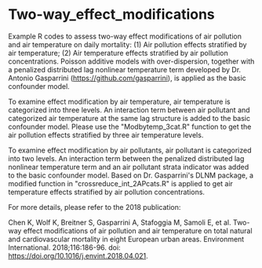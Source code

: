 # Two-way_effect_modifications

Example R codes to assess two-way effect modifications of air pollution and air temperature on daily mortality: (1) Air pollution effects stratified by air temperature; (2) Air temperature effects stratified by air pollution concentrations. Poisson additive models with over-dispersion, together with a penalized distributed lag nonlinear temperature term developed by Dr. Antonio Gasparrini (https://github.com/gasparrini), is applied as the basic confounder model.

To examine effect modification by air temperature, air temperature is categorized into three levels. An interaction term between air pollutant and categorized air temperature at the same lag structure is added to the basic confounder model. Please use the "Modbytemp_3cat.R" function to get the air pollution effects stratified by three air temperature levels.

To examine effect modification by air pollutants, air pollutant is categorized into two levels. An interaction term between the penalized distributed lag nonlinear temperature term and an air pollutant strata indicator was added to the basic confounder model. Based on Dr. Gasparrini's DLNM package, a modified function in "crossreduce_int_2APcats.R" is applied to get air temperature effects stratified by air pollution concentrations.

For more details, please refer to the 2018 publication:

Chen K, Wolf K, Breitner S, Gasparrini A, Stafoggia M, Samoli E, et al. Two-way effect modifications of air pollution and air temperature on total natural and cardiovascular mortality in eight European urban areas. Environment International. 2018;116:186-96. doi: https://doi.org/10.1016/j.envint.2018.04.021.
